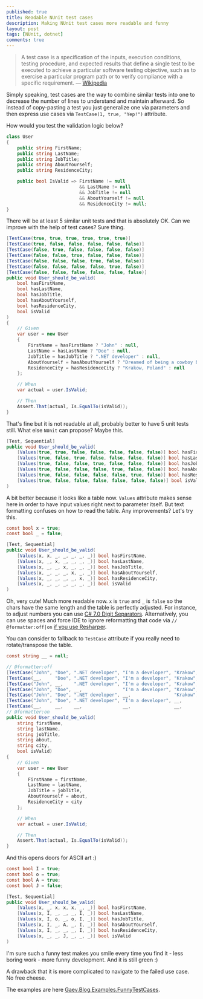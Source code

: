 ```yaml
---
published: true
title: Readable NUnit test cases
description: Making NUnit test cases more readable and funny
layout: post
tags: [NUnit, dotnet]
comments: true
---
```


> A test case is a specification of the inputs, execution conditions, testing procedure, and expected results that define a single test to be executed to achieve a particular software testing objective, such as to exercise a particular program path or to verify compliance with a specific requirement. — [Wikipedia](https://en.wikipedia.org/wiki/Test_case)

Simply speaking, test cases are the way to combine similar tests into one to decrease the number of lines to understand and maintain afterward. So instead of copy-pasting a test you just generalize one via parameters and then express use cases via `TestCase(1, true, "Yep!")` attribute.

How would you test the validation logic below?

```c#
class User
{
    public string FirstName;
    public string LastName;
    public string JobTitle;
    public string AboutYourself;
    public string ResidenceCity;

    public bool IsValid => FirstName != null
                           && LastName != null
                           && JobTitle != null
                           && AboutYourself != null
                           && ResidenceCity != null;
}
```

There will be at least 5 similar unit tests and that is absolutely OK. Can we improve with the help of test cases? Sure thing.

```c#
[TestCase(true, true, true, true, true, true)]
[TestCase(true, false, false, false, false, false)]
[TestCase(false, true, false, false, false, false)]
[TestCase(false, false, true, false, false, false)]
[TestCase(false, false, false, true, false, false)]
[TestCase(false, false, false, false, true, false)]
[TestCase(false, false, false, false, false, false)]
public void User_should_be_valid(
    bool hasFirstName,
    bool hasLastName,
    bool hasJobTitle,
    bool hasAboutYourself,
    bool hasResidenceCity,
    bool isValid
)
{
    // Given
    var user = new User
    {
        FirstName = hasFirstName ? "John" : null,
        LastName = hasLastName ? "Doe" : null,
        JobTitle = hasJobTitle ? ".NET developer" : null,
        AboutYourself = hasAboutYourself ? "Dreamed of being a cowboy but became a developer" : null,
        ResidenceCity = hasResidenceCity ? "Krakow, Poland" : null
    };

    // When
    var actual = user.IsValid;

    // Then
    Assert.That(actual, Is.EqualTo(isValid));
}
```

That's fine but it is not readable at all, probably better to have 5 unit tests still. What else `NUnit` can propose? Maybe this.

```c#
[Test, Sequential]
public void User_should_be_valid(
    [Values(true, true, false, false, false, false, false)] bool hasFirstName,
    [Values(true, false, true, false, false, false, false)] bool hasLastName,
    [Values(true, false, false, true, false, false, false)] bool hasJobTitle,
    [Values(true, false, false, false, true, false, false)] bool hasAboutYourself,
    [Values(true, false, false, false, false, true, false)] bool hasResidenceCity,
    [Values(true, false, false, false, false, false, false)] bool isValid
)
```

A bit better because it looks like a table now. `Values` attribute makes sense here in order to have input values right next to parameter itself. But text formatting confuses on how to read the table. Any improvements? Let's try this.

```c#
const bool x = true;
const bool _ = false;

[Test, Sequential]
public void User_should_be_valid(
    [Values(x, x, _, _, _, _, _)] bool hasFirstName,
    [Values(x, _, x, _, _, _, _)] bool hasLastName,
    [Values(x, _, _, x, _, _, _)] bool hasJobTitle,
    [Values(x, _, _, _, x, _, _)] bool hasAboutYourself,
    [Values(x, _, _, _, _, x, _)] bool hasResidenceCity,
    [Values(x, _, _, _, _, _, _)] bool isValid
)
```

Oh, very cute! Much more readable now. `x` is `true` and `_` is `false` so the chars have the same length and the table is perfectly adjusted. For instance, to adjust numbers you can use [C# 7.0 Digit Separators](https://airbrake.io/blog/csharp/digit-separators-reference-returns-and-binary-literals). Alternatively, you can use spaces and force IDE to ignore reformatting that code via `// @formatter:off|on` [if you use Resharper](https://stackoverflow.com/a/48683309/1400547).

You can consider to fallback to `TestCase` attribute if you really need to rotate/transpose the table.

```c#
const string __ = null;

// @formatter:off
[TestCase("John", "Doe", ".NET developer", "I'm a developer", "Krakow", x)]
[TestCase(__,     "Doe", ".NET developer", "I'm a developer", "Krakow", _)]
[TestCase("John", __,    ".NET developer", "I'm a developer", "Krakow", _)]
[TestCase("John", "Doe", __,               "I'm a developer", "Krakow", _)]
[TestCase("John", "Doe", ".NET developer", __,                "Krakow", _)]
[TestCase("John", "Doe", ".NET developer", "I'm a developer", __,       _)]
[TestCase(__,     __,    __,               __,                __,       _)]
// @formatter:on
public void User_should_be_valid(
    string firstName,
    string lastName,
    string jobTitle,
    string about,
    string city,
    bool isValid)
{
    // Given
    var user = new User
    {
        FirstName = firstName,
        LastName = lastName,
        JobTitle = jobTitle,
        AboutYourself = about,
        ResidenceCity = city
    };

    // When
    var actual = user.IsValid;

    // Then
    Assert.That(actual, Is.EqualTo(isValid));
}
```

And this opens doors for ASCII art :)

```c#
const bool I = true;
const bool o = true;
const bool A = true;
const bool J = false;

[Test, Sequential]
public void User_should_be_valid(
    [Values(x, _, x, x, x, _, _)] bool hasFirstName,
    [Values(x, I, _, _, _, I, _)] bool hasLastName,
    [Values(x, I, o, _, o, I, _)] bool hasJobTitle,
    [Values(x, I, _, A, _, I, _)] bool hasAboutYourself,
    [Values(x, I, _, _, _, I, _)] bool hasResidenceCity,
    [Values(x, _, _, J, _, _, _)] bool isValid
)
```

I'm sure such a funny test makes you smile every time you find it - less boring work - more funny development. And it is still green :)

A drawback that it is more complicated to navigate to the failed use case. No free cheese.

The examples are here [Gaev.Blog.Examples.FunnyTestCases](https://github.com/gaevoy/Gaev.Blog.Examples/blob/1.6.0/Gaev.Blog.Examples.FunnyTestCases/TestCasesDemo.cs).